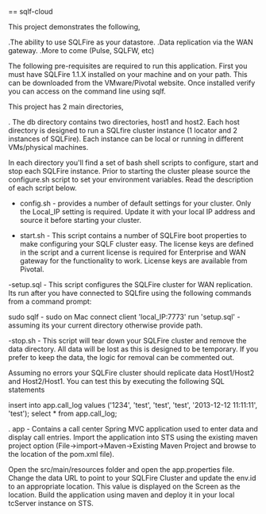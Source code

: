 == sqlf-cloud

This project demonstrates the following,

.The ability to use SQLFire as your datastore.
.Data replication via the WAN gateway.
.More to come (Pulse, SQLFW, etc)

The following pre-requisites are required to run this application. First you must
have SQLFire 1.1.X installed on your machine and on your path. This can be downloaded
from the VMware/Pivotal website. Once installed verify you can access on the command line
using sqlf.

This project has 2 main directories,

. The db directory contains two directories, host1 and host2. Each host directory is 
  designed to run a SQLfire cluster instance (1 locator and 2 instances of SQLFire).
  Each instance can be local or running in different VMs/physical machines.

   In each directory you'll find a set of bash shell scripts to configure, start and
   stop each SQLFire instance. Prior to starting the cluster please source the configure.sh
   script to set your environment variables. Read the description of each script below.  
  
  - config.sh - provides a number of default settings for your cluster. Only the Local_IP
  setting is required. Update it with your local IP address and source it before starting
  your cluster.
  
  - start.sh - This script contains a number of SQLFire boot properties to make 
  configuring your SQLF cluster easy. The license keys are defined in the script and
  a current license is required for Enterprise and WAN gateway for the functionality to
  work. License keys are available from Pivotal.
  
  -setup.sql - This script configures the SQLFire cluster for WAN replication. Its
  run after you have connected to SQLfire using the following commands from a command
  prompt:
  
  sudo sqlf - sudo on Mac
  connect client 'local_IP:7773'
  run 'setup.sql' - assuming its your current directory otherwise provide path. 
  
  -stop.sh - This script will tear down your SQLFire cluster and remove the data
  directory. All data will be lost as this is designed to be temporary. If you prefer
  to keep the data, the logic for removal can be commented out.
  
 Assuming no errors your SQLFire cluster should replicate data Host1/Host2 and 
 Host2/Host1. You can test this by executing the following SQL statements
 
 insert into app.call_log values ('1234', 'test', 'test', 'test', '2013-12-12 11:11:11', 'test');
 select * from app.call_log;

. app - Contains a call center Spring MVC application used to enter data and display
 call entries. Import the application into STS using the existing maven project option
 (File->import->Maven->Existing Maven Project and browse to the location of the pom.xml
 file). 
 
 Open the src/main/resources folder and open the app.properties file. Change the data
 URL to point to your SQLFire Cluster and update the env.id to an appropriate location.
 This value is displayed on the Screen as the location. Build the application using 
 maven and deploy it in your local tcServer instance on STS. 

